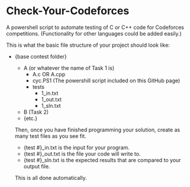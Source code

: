 # Check-Your-Codeforces
A powershell script to automate testing of C or C++ code for Codeforces competitions.
(Functionality for other languages could be added easily.)


This is what the basic file structure of your project should look like:

- {base contest folder}
  - A (or whatever the name of Task 1 is)
    - A.c OR A.cpp
    - cyc.PS1 (The powershill script included on this GitHub page)
    - tests
      - 1_in.txt
      - 1_out.txt
      - 1_sln.txt
  - B (Task 2)
  - {etc.}
  
  
  Then, once you have finished programming your solution, create as many test files as you see fit. 
  - {test #}\_in.txt is the input for your program.
  - {test #}\_out.txt is the file your code will write to.
  - {test #}\_sln.txt is the expected results that are compared to your output file.
  
  This is all done automatically.
